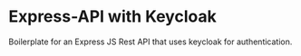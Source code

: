 # Express-API with Keycloak

Boilerplate for an Express JS Rest API that uses keycloak for authentication.

